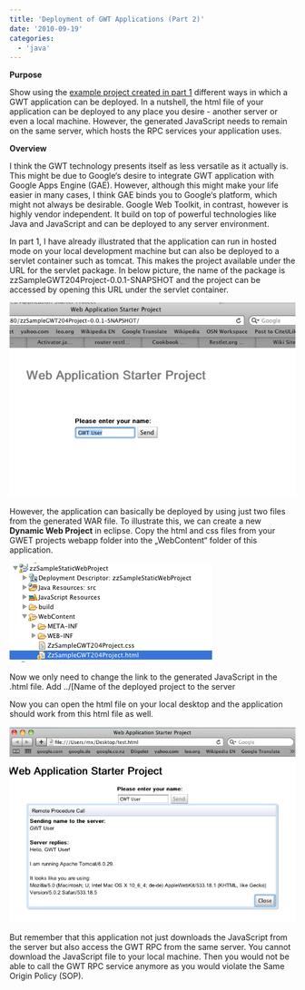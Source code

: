 ```yaml
---
title: 'Deployment of GWT Applications (Part 2)'
date: '2010-09-19'
categories:
  - 'java'
---
```


**Purpose**

Show using the [example project created in part 1](http://nexnet.wordpress.com/2010/09/17/maven-gwt-and-eclipse-quick-start-part-1/) different ways in which a GWT application can be deployed. In a nutshell, the html file of your application can be deployed to any place you desire - another server or even a local machine. However, the generated JavaScript needs to remain on the same server, which hosts the RPC services your application uses.

**Overview**

I think the GWT technology presents itself as less versatile as it actually is. This might be due to Google‘s desire to integrate GWT application with Google Apps Engine (GAE). However, although this might make your life easier in many cases, I think GAE binds you to Google‘s platform, which might not always be desirable. Google Web Toolkit, in contrast, however is highly vendor independent. It build on top of powerful technologies like Java and JavaScript and can be deployed to any server environment.

In part 1, I have already illustrated that the application can run in hosted mode on your local development machine but can also be deployed to a servlet container such as tomcat. This makes the project available under the URL for the servlet package. In below picture, the name of the package is zzSampleGWT204Project-0.0.1-SNAPSHOT and the project can be accessed by opening this URL under the servlet container.

![bildschirmfoto2010-09-19um14-23-34.png](images/bildschirmfoto2010-09-19um14-23-34.png)

However, the application can basically be deployed by using just two files from the generated WAR file. To illustrate this, we can create a new **Dynamic Web Project** in eclipse. Copy the html and css files from your GWET projects webapp folder into the „WebContent“ folder of this application.

![bildschirmfoto2010-09-19um17-48-23.png](images/bildschirmfoto2010-09-19um17-48-23.png)

Now we only need to change the link to the generated JavaScript in the .html file. Add ../\[Name of the deployed project to the server

<script type\="text/javascript" language\="javascript" src\="../zzSampleGWT204Project-0.0.1-SNAPSHOT/zzsamplegwt204project/zzsamplegwt204project.nocache.js"\></script\>

You can export (select export as WAR file) this dynamic web file and upload it to the **same** tomcat server.

Under the URL of your newly deployed project you are able to access your GWT application.

![bildschirmfoto2010-09-19um14-23-14.png](images/bildschirmfoto2010-09-19um14-23-14.png)

This is possible based on the Same Origin Policy (SOP) as both of our HTML pages access the same JavaScript file which interfaces with the GWT RPC.

We can download this html file to our local desktop. We will find that the application does nothing when we open the locally downloaded HTML file. This is because GWT disables cross site access for your applications by default. You can enable cross site access by adding the following line to your module descriptor (.gwt.xml).

<add-linker name\="xs" />         Recompile the GWT application and deploy it to tomcat again.

Now open the html file you have downloaded and change the location of the script to the absolute location on your webserver.

<script type=“text/javascript” language=“javascript” src=“http://\[your server address\]:8080/zzSampleGWT204Project-0.0.1-SNAPSHOT/zzsamplegwt204project/zzsamplegwt204project.nocache.js”></script>

Now you can open the html file on your local desktop and the application should work from this html file as well.

![bildschirmfoto2010-09-19um14-22-14.png](images/bildschirmfoto2010-09-19um14-22-14.png)

But remember that this application not just downloads the JavaScript from the server but also access the GWT RPC from the same server. You cannot download the JavaScript file to your local machine. Then you would not be able to call the GWT RPC service anymore as you would violate the Same Origin Policy (SOP).
